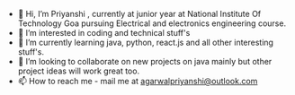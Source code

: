 - 👋 Hi, I’m Priyanshi , currently at junior year at National Institute Of Technology Goa pursuing Electrical and electronics engineering course.
- 👀 I’m interested in coding and technical stuff's
- 🌱 I’m currently learning java, python, react.js and all other interesting stuff's.
- 💞️ I’m looking to collaborate on new projects on java mainly but other project ideas will work great too.  
- 📫 How to reach me - mail me at agarwalpriyanshi@outlook.com

<!---
Priyanshi0408/Priyanshi0408 is a ✨ special ✨ repository because its `README.md` (this file) appears on your GitHub profile.
You can click the Preview link to take a look at your changes.
--->
